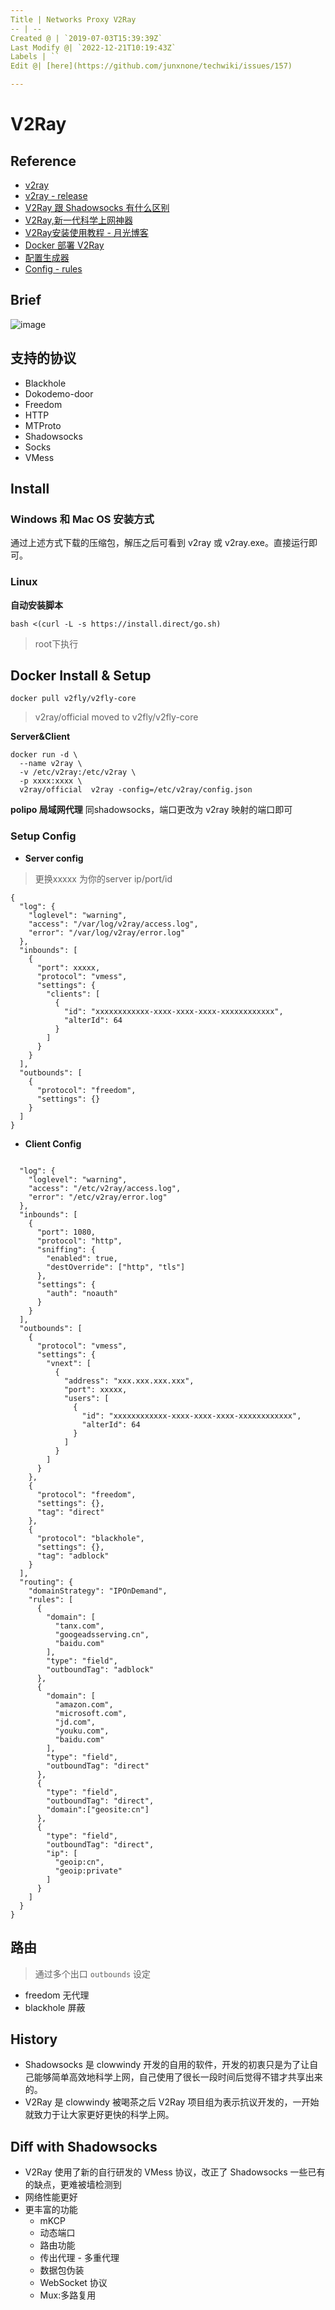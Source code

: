 ```yaml
---
Title | Networks Proxy V2Ray
-- | --
Created @ | `2019-07-03T15:39:39Z`
Last Modify @| `2022-12-21T10:19:43Z`
Labels | ``
Edit @| [here](https://github.com/junxnone/techwiki/issues/157)

---
```


# V2Ray

## Reference
- [v2ray](https://www.v2ray.com/)
- [v2ray - release](https://github.com/v2ray/v2ray-core/releases)
- [V2Ray 跟 Shadowsocks 有什么区别](http://blog.whiterabbitxyj.com/2018/08/31/V2Ray/)
- [V2Ray,新一代科学上网神器](https://percysu.com/2018/08/10/V2Ray/)
- [V2Ray安装使用教程 - 月光博客](https://www.williamlong.info/archives/5724.html)
- [Docker 部署 V2Ray](https://toutyrater.github.io/app/docker-deploy-v2ray.html)
- [配置生成器](https://intmainreturn0.com/v2ray-config-gen/)
- [Config - rules](https://github.com/PaPerseller/chn-iplist/blob/master/v2ray-config_rule.json)

## Brief

![image](https://user-images.githubusercontent.com/2216970/60764693-ec4ac980-a0c0-11e9-8bbe-09abbdfa105b.png)

## 支持的协议
- Blackhole
- Dokodemo-door
- Freedom
- HTTP
- MTProto
- Shadowsocks
- Socks
- VMess

## Install
### Windows 和 Mac OS 安装方式
通过上述方式下载的压缩包，解压之后可看到 v2ray 或 v2ray.exe。直接运行即可。
### Linux
**自动安装脚本**

```
bash <(curl -L -s https://install.direct/go.sh)
```
> root下执行


## Docker Install & Setup
```
docker pull v2fly/v2fly-core
```
> v2ray/official moved to v2fly/v2fly-core

**Server&Client**
```
docker run -d \
  --name v2ray \
  -v /etc/v2ray:/etc/v2ray \
  -p xxxx:xxxx \
  v2ray/official  v2ray -config=/etc/v2ray/config.json
```
**polipo 局域网代理**
同shadowsocks，端口更改为 v2ray 映射的端口即可

### Setup Config
- **Server config**

> 更换xxxxx 为你的server ip/port/id

```
{
  "log": {
    "loglevel": "warning",
    "access": "/var/log/v2ray/access.log",
    "error": "/var/log/v2ray/error.log"
  },
  "inbounds": [
    {
      "port": xxxxx,
      "protocol": "vmess",    
      "settings": {
        "clients": [
          {
            "id": "xxxxxxxxxxxx-xxxx-xxxx-xxxx-xxxxxxxxxxxx",
            "alterId": 64
          }
        ]
      }
    }
  ],
  "outbounds": [
    {
      "protocol": "freedom",
      "settings": {}
    }
  ]
}
```

- **Client Config**

```

  "log": {
    "loglevel": "warning",
    "access": "/etc/v2ray/access.log",
    "error": "/etc/v2ray/error.log"
  },
  "inbounds": [
    {
      "port": 1080,
      "protocol": "http",
      "sniffing": {
        "enabled": true,
        "destOverride": ["http", "tls"]
      },
      "settings": {
        "auth": "noauth"
      }
    }
  ],
  "outbounds": [
    {
      "protocol": "vmess",
      "settings": {
        "vnext": [
          {
            "address": "xxx.xxx.xxx.xxx",
            "port": xxxxx,
            "users": [
              {
                "id": "xxxxxxxxxxxx-xxxx-xxxx-xxxx-xxxxxxxxxxxx",  
                "alterId": 64
              }
            ]
          }
        ]
      }
    },
    {
      "protocol": "freedom",
      "settings": {},
      "tag": "direct"
    },
    {
      "protocol": "blackhole",
      "settings": {},
      "tag": "adblock"
    }
  ],
  "routing": {
    "domainStrategy": "IPOnDemand",
    "rules": [
      {
        "domain": [
          "tanx.com",
          "googeadsserving.cn",
          "baidu.com"
        ],
        "type": "field",
        "outboundTag": "adblock"       
      },
      {
        "domain": [
          "amazon.com",
          "microsoft.com",
          "jd.com",
          "youku.com",
          "baidu.com"
        ],
        "type": "field",
        "outboundTag": "direct"
      },
      {
        "type": "field",
        "outboundTag": "direct",
        "domain":["geosite:cn"]
      },
      {
        "type": "field",
        "outboundTag": "direct",
        "ip": [
          "geoip:cn",
          "geoip:private"
        ]
      }
    ]
  }
}
```


## 路由
> 通过多个出口 `outbounds` 设定
 - freedom 无代理
 - blackhole 屏蔽

## History
- Shadowsocks 是 clowwindy 开发的自用的软件，开发的初衷只是为了让自己能够简单高效地科学上网，自己使用了很长一段时间后觉得不错才共享出来的。
- V2Ray 是 clowwindy 被喝茶之后 V2Ray 项目组为表示抗议开发的，一开始就致力于让大家更好更快的科学上网。

## Diff with Shadowsocks
- V2Ray 使用了新的自行研发的 VMess 协议，改正了 Shadowsocks 一些已有的缺点，更难被墙检测到
- 网络性能更好
- 更丰富的功能
  - mKCP
  - 动态端口
  - 路由功能
  - 传出代理 - 多重代理
  - 数据包伪装
  - WebSocket 协议
  - Mux:多路复用
